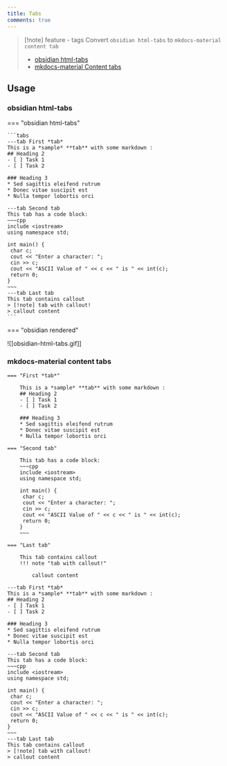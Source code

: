 ```yaml
---
title: Tabs
comments: true
---
```

> [!note]  feature - tags
> Convert `obsidian html-tabs` to `mkdocs-material content tab`
>
> - [obsidian html-tabs](https://github.com/ptournet/obsidian-html-tabs)
> - [mkdocs-material Content tabs](https://squidfunk.github.io/mkdocs-material/reference/content-tabs/)

## Usage

### obsidian html-tabs

=== "obsidian html-tabs"

~~~~
```tabs
---tab First *tab*
This is a *sample* **tab** with some markdown :
## Heading 2
- [ ] Task 1
- [ ] Task 2

### Heading 3
* Sed sagittis eleifend rutrum
* Donec vitae suscipit est
* Nulla tempor lobortis orci

---tab Second tab
This tab has a code block:
~~~cpp
include <iostream>
using namespace std;

int main() {
 char c;
 cout << "Enter a character: ";
 cin >> c;
 cout << "ASCII Value of " << c << " is " << int(c);
 return 0;
}
~~~
---tab Last tab
This tab contains callout
> [!note] tab with callout!
> callout content
```
~~~~

=== "obsidian rendered"

![[obsidian-html-tabs.gif]]

### mkdocs-material content tabs

~~~~
=== "First *tab*"
    
    This is a *sample* **tab** with some markdown :
    ## Heading 2
    - [ ] Task 1
    - [ ] Task 2
    
    ### Heading 3
    * Sed sagittis eleifend rutrum
    * Donec vitae suscipit est
    * Nulla tempor lobortis orci
    
=== "Second tab"
    
    This tab has a code block:
    ~~~cpp
    include <iostream>
    using namespace std;
    
    int main() {
     char c;
     cout << "Enter a character: ";
     cin >> c;
     cout << "ASCII Value of " << c << " is " << int(c);
     return 0;
    }
    ~~~
    
=== "Last tab"

    This tab contains callout
    !!! note "tab with callout!"
    
        callout content
~~~~


```tabs
---tab First *tab*
This is a *sample* **tab** with some markdown :
## Heading 2
- [ ] Task 1
- [ ] Task 2

### Heading 3
* Sed sagittis eleifend rutrum
* Donec vitae suscipit est
* Nulla tempor lobortis orci

---tab Second tab
This tab has a code block:
~~~cpp
include <iostream>
using namespace std;

int main() {
 char c;
 cout << "Enter a character: ";
 cin >> c;
 cout << "ASCII Value of " << c << " is " << int(c);
 return 0;
}
~~~
---tab Last tab
This tab contains callout
> [!note] tab with callout!
> callout content
```
